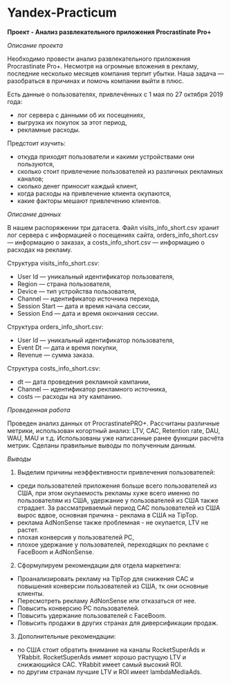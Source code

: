 # Yandex-Practicum

**Проект - Анализ развлекательного приложения Procrastinate Pro+**

*Описание проекта*

Необходимо провести анализ развлекательного приложения Procrastinate Pro+. Несмотря на огромные вложения в рекламу, последние несколько месяцев компания терпит убытки. Наша задача — разобраться в причинах и помочь компании выйти в плюс.

Есть данные о пользователях, привлечённых с 1 мая по 27 октября 2019 года:
- лог сервера с данными об их посещениях,
- выгрузка их покупок за этот период,
- рекламные расходы.

Предстоит изучить:
- откуда приходят пользователи и какими устройствами они пользуются,
- сколько стоит привлечение пользователей из различных рекламных каналов;
- сколько денег приносит каждый клиент,
- когда расходы на привлечение клиента окупаются,
- какие факторы мешают привлечению клиентов.

*Описание данных*

В нашем распоряжении три датасета. Файл visits_info_short.csv хранит лог сервера с информацией о посещениях сайта, orders_info_short.csv — информацию о заказах, а costs_info_short.csv — информацию о расходах на рекламу.

Структура visits_info_short.csv:
- User Id — уникальный идентификатор пользователя,
- Region — страна пользователя,
- Device — тип устройства пользователя,
- Channel — идентификатор источника перехода,
- Session Start — дата и время начала сессии,
- Session End — дата и время окончания сессии.

Структура orders_info_short.csv:
- User Id — уникальный идентификатор пользователя,
- Event Dt — дата и время покупки,
- Revenue — сумма заказа.

Структура costs_info_short.csv:
- dt — дата проведения рекламной кампании,
- Channel — идентификатор рекламного источника,
- costs — расходы на эту кампанию.

*Проведенная работа*

Проведен анализ данных от ProcrastinatePRO+. Рассчитаны различные метрики, использован когортный анализ: LTV, CAC, Retention rate, DAU, WAU, MAU и т.д. Использованы уже написанные ранее функции расчёта метрик. Сделаны правильные выводы по полученным данным.

*Выводы* 

1. Выделим причины неэффективности привлечения пользователей:

- среди пользователей приложения больше всего пользователей из США, при этом окупаемость рекламы хуже всего именно по пользователям из США, удержание у пользователей из США также страдает. За рассматриваемый период CAC пользователей из США вырос вдвое, основная причина - реклама в США на TipTop.
- реклама AdNonSense также проблемная - не окупается, LTV не растет. 
- плохая конверсия у пользователей PC, 
- плохое удержание у пользователей, переходящих по рекламе с FaceBoom и AdNonSense. 

2. Сформулируем рекомендации для отдела маркетинга:

- Проанализировать рекламу на TipTop для снижения CAC и повышения конверсии пользователей из США, тк они основные клиенты.
- Пересмотреть рекламу AdNonSense или отказаться от нее. 
- Повысить конверсию PC пользователей. 
- Повысить удержание пользователей с FaceBoom. 
- Повысить продажи в других странах для диверсификации продаж. 

3. Дополнительные рекомендации:

- по США стоит обратить внимание на каналы RocketSuperAds и YRabbit. RocketSuperAds иммет хорошо растущую LTV и снижающийся CAC. YRabbit имеет самый высокий ROI. 
- по другим странам лучшие LTV и ROI имеет lambdaMediaAds. 